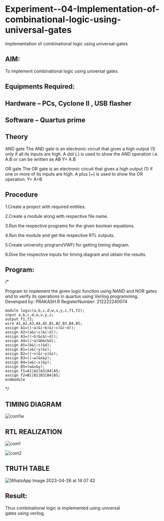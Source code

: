 # Experiment--04-Implementation-of-combinational-logic-using-universal-gates
Implementation of combinational logic using universal-gates
 
## AIM:

To implement combinational logic using universal gates

## Equipments Required:
## Hardware – PCs, Cyclone II , USB flasher
## Software – Quartus prime


## Theory

AND gate The AND gate is an electronic circuit that gives a high output (1) only if all its inputs are high. A dot (.) is used to show the AND operation i.e. A.B or can be written as AB
Y= A.B

OR gate The OR gate is an electronic circuit that gives a high output (1) if one or more of its inputs are high. A plus (+) is used to show the OR operation.
Y= A+B

## Procedure

1.Create a project with required entities.

2.Create a module along with respective file name.

3.Run the respective programs for the given boolean equations.

4.Run the module and get the respective RTL outputs.

5.Create university program(VWF) for getting timing diagram.

6.Give the respective inputs for timing diagram and obtain the results.

## Program:
/*

Program to implement the given logic function using NAND and NOR gates and to verify its operations in quartus using Verilog programming.
Developed by: PRAKASH.R
RegisterNumber:  212222240074
```
module logic(a,b,c,d,w,x,y,z,f1,f2);
input a,b,c,d,w,x,y,z;
output f1,f2;
wire A1,A2,A3,A4,A5,B1,B2,B3,B4,B5;
assign A1=((~a)&(~b)&(~c)&(~d));
assign A2=(a&(~c)&(~d));
assign A3=((~b)&c&(~d));
assign A4=((~a)&b&c&d);
assign A5=(b&(~c)&d);
assign B1=(x&(~y)&z);
assign B2=((~x)&(~y)&z);
assign B3=((~w)&x&y);
assign B4=(w&(~x)&y);
assign B5=(w&x&y);
assign f1=A1|A2|A3|A4|A5;
assign f2=B1|B2|B3|B4|B5;
endmodule
```
*/

## TIMING DIAGRAM

![com1w](https://user-images.githubusercontent.com/120554177/234528708-bc4f6c30-6363-44ee-a7dd-395ff1993c7b.jpg)

## RTL REALIZATION

![com1](https://user-images.githubusercontent.com/120554177/234528518-b25382f6-2b5e-4af0-b0d3-902367288d16.jpg)

![com2](https://user-images.githubusercontent.com/120554177/234528606-46d561d2-ca29-43be-92ea-f5ced676bba6.jpg)

## TRUTH TABLE

![WhatsApp Image 2023-04-26 at 14 07 42](https://user-images.githubusercontent.com/120554177/234521626-83c7f7bf-65fa-45c8-a281-708905e63079.jpg)

## Result:

Thus combinational logic is implemented using universal gates using verilog.
